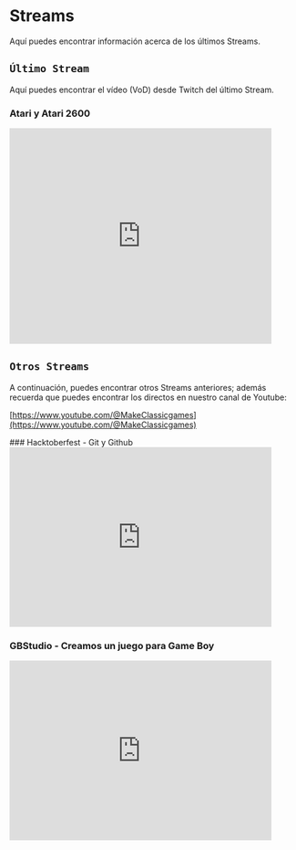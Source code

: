 # Streams

Aquí puedes encontrar información acerca de los últimos Streams.

## ```Último Stream```

Aquí puedes encontrar el vídeo (VoD) desde Twitch del último Stream.

### Atari y Atari 2600

<iframe src="https://player.twitch.tv/?video=2283230243&parent=makeclassicgames.dev" frameborder="0" allowfullscreen="true" scrolling="no" height="378" width="460"></iframe>

<p></p>

## ```Otros Streams```

A continuación, puedes encontrar otros Streams anteriores; además recuerda que puedes encontrar los directos en nuestro canal de Youtube:

[https://www.youtube.com/@MakeClassicgames](https://www.youtube.com/@MakeClassicgames)

<p></p>
### Hacktoberfest - Git y Github

<iframe width="460" height="315" src="https://www.youtube.com/embed/h1BQKDqfUS0?si=zue_h85nl_TxtDr-" title="YouTube video player" frameborder="0" allow="accelerometer; autoplay; clipboard-write; encrypted-media; gyroscope; picture-in-picture; web-share" referrerpolicy="strict-origin-when-cross-origin" allowfullscreen></iframe>

<p></p>

### GBStudio - Creamos un juego para Game Boy

<iframe width="460" height="315" src="https://www.youtube.com/embed/z1Z4cl9VPY4?si=9yxkbyeiJy09V653" title="YouTube video player" frameborder="0" allow="accelerometer; autoplay; clipboard-write; encrypted-media; gyroscope; picture-in-picture; web-share" referrerpolicy="strict-origin-when-cross-origin" allowfullscreen></iframe>